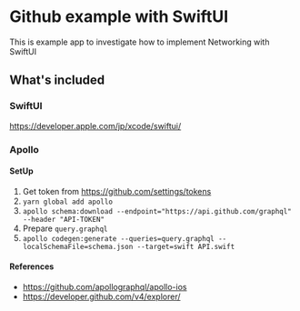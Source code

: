 # Github example with SwiftUI

This is example app to investigate how to implement Networking with SwiftUI

## What's included

### SwiftUI

https://developer.apple.com/jp/xcode/swiftui/

### Apollo

#### SetUp

1.  Get token from https://github.com/settings/tokens
2. `yarn global add apollo`
3. `apollo schema:download --endpoint="https://api.github.com/graphql" --header "API-TOKEN"`
4. Prepare `query.graphql`
5. `apollo codegen:generate --queries=query.graphql --localSchemaFile=schema.json --target=swift API.swift`


#### References

- https://github.com/apollographql/apollo-ios
- https://developer.github.com/v4/explorer/
